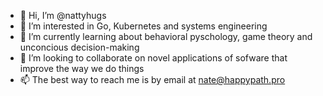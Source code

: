 - 👋 Hi, I’m @nattyhugs
- 👀 I’m interested in Go, Kubernetes and systems engineering
- 🌱 I’m currently learning about behavioral pyschology, game theory and unconcious decision-making
- 💞️ I’m looking to collaborate on novel applications of sofware that improve the way we do things
- 📫 The best way to reach me is by email at nate@happypath.pro

<!---
nattyhugs/nattyhugs is a ✨ special ✨ repository because its `README.md` (this file) appears on your GitHub profile.
You can click the Preview link to take a look at your changes.
--->
